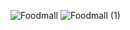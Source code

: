 ![Foodmall](https://user-images.githubusercontent.com/97839413/150688737-c1dd3c88-9ef9-48f5-b33a-fcf4c58b74f2.png)
![Foodmall (1)](https://user-images.githubusercontent.com/97839413/150688739-fc9f47aa-a805-47f3-b29b-c4301efeb3cd.png)
